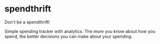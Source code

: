 # spendthrift

Don't be a spendthrift!

Simple spending tracker with analytics. The more you know about how you spend, the better decisions you can make about your spending.
